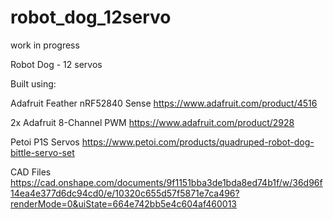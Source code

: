 # robot_dog_12servo
work in progress

Robot Dog - 12 servos

Built using:

Adafruit Feather nRF52840 Sense https://www.adafruit.com/product/4516

2x Adafruit 8-Channel PWM https://www.adafruit.com/product/2928

Petoi P1S Servos https://www.petoi.com/products/quadruped-robot-dog-bittle-servo-set

CAD Files https://cad.onshape.com/documents/9f1151bba3de1bda8ed74b1f/w/36d96f14ea4e377d6dc94cd0/e/10320c655d57f5871e7ca496?renderMode=0&uiState=664e742bb5e4c604af460013
